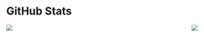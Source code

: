 # GitHub Stats
<a href="https://github.com/Chamsterr">
  <img align="left"src="https://github-readme-stats.vercel.app/api/top-langs/?username=chamsterr&layout=compact&theme=dark" />
</a>
<a href="https://github.com/Chamsterr">
  <img align="right" src="https://github-readme-stats.vercel.app/api?username=chamsterr&theme=dark" />
</a>
